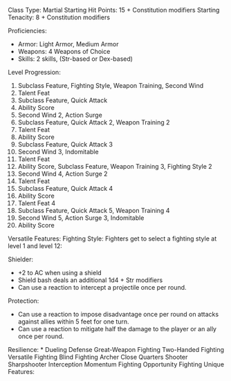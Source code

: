 Class Type: Martial
Starting Hit Points: 15 + Constitution modifiers
Starting Tenacity: 8 + Constitution modifiers

Proficiencies:
- Armor: Light Armor, Medium Armor
- Weapons: 4 Weapons of Choice
- Skills: 2 skills, (Str-based or Dex-based)

Level Progression:
1. Subclass Feature, Fighting Style, Weapon Training, Second Wind
2. Talent Feat
3. Subclass Feature, Quick Attack
4. Ability Score
5. Second Wind 2, Action Surge
6. Subclass Feature, Quick Attack 2, Weapon Training 2
7. Talent Feat
8. Ability Score
9. Subclass Feature, Quick Attack 3
10. Second Wind 3, Indomitable
11. Talent Feat
12. Ability Score, Subclass Feature, Weapon Training 3, Fighting Style 2
13. Second Wind 4, Action Surge 2
14. Talent Feat
15. Subclass Feature, Quick Attack 4
16. Ability Score
17. Talent Feat 4
18. Subclass Feature, Quick Attack 5, Weapon Training 4
19. Second Wind 5, Action Surge 3, Indomitable
20. Ability Score

Versatile Features:
Fighting Style:
Fighters get to select a fighting style at level 1 and level 12:

Shielder: 
* +2 to AC when using a shield
* Shield bash deals an additional 1d4 + Str modifiers
* Can use a reaction to intercept a projectile once per round.  

Protection:
* Can use a reaction to impose disadvantage once per round on attacks against allies within 5 feet for one turn.
* Can use a reaction to mitigate half the damage to the player or an ally once per round. 

Resilience:
* 
Dueling
Defense
Great-Weapon Fighting
Two-Handed Fighting
Versatile Fighting
Blind Fighting
Archer
Close Quarters Shooter
Sharpshooter
Interception
Momentum Fighting
Opportunity Fighting
Unique Features:

